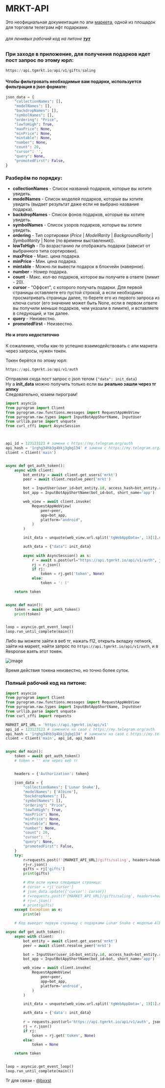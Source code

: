 # MRKT-API
Это неофициальная документация по апи [маркета](https://t.me/mrkt), одной из площадок для торговли телеграм нфт подарками.

###### для ленивых рабочий код на питоне [**тут**](#полный-рабочий-код-на-питоне)

### При заходе в приложение, для получения подарков идет пост запрос по этому юрл:

```python
https://api.tgmrkt.io/api/v1/gifts/saling
```

#### Чтобы фильтровать необходимые вам подарки, используется фильтрация в json формате:
```python
json_data = {
    "collectionNames": [],
    "modelNames": [],
    "backdropNames": [],
    "symbolNames": [],
    "ordering": "Price",
    "lowToHigh": True,
    "maxPrice": None,
    "minPrice": None,
    "mintable": None,
    "number": None,
    "count": 20,
    "cursor": '',
    "query": None,
    "promotedFirst": False,
}
```


### Разберём по порядку:
- **collectionNames** - Список названий подарков, которые вы хотите увидеть.
- **modelNames** - Список моделей подарков, которые вы хотите увидеть (выдает результат даже если не выбрано название подарка).
- **backdropNames** - Список фонов подарков, которые вы хотите увидеть.
- **symbolNames** - Список узоров подарков, которые вы хотите увидеть.
- **ordering** - Тип сортировки (_Price_ | _ModelRarity_ | _BackgroundRarity_ | _SymbolRarity_ | None (по времени выставления)).
- **lowToHigh** - По возрастанию ли отображать подарки (зависит от выбранного типа сортировки).
- **maxPrice** - Макс. цена подарка.
- **minPrice** - Мин. цена подарка.
- **mintable** - Можно ли вывести подарок в блокчейн (наверное).
- **number** - Номер подарка.
- **count** - Макс. кол-во подарков, которое вы получите в ответе (лимит - 20).
- **cursor** - "Оффсет", с которого получать подарки. Для первой страницы оставляете его пустой строкой, а если необходимо просматривать страницы далее, то берете его из первого запроса из ключа cursor (его значение может быть None, если в первом ответе вы получили меньше подарков, чем указали в лимите), и вставляете в следующий, и так далее.
- **query** - Неизвестно.
- **promotedFirst** - Неизвестно.


#### Но и этого недостаточно
К сожалению, чтобы как-то успешно взаимодействовать с апи маркета через запросы, нужен токен.

Токен берётся по этому юрл:
```python
https://api.tgmrkt.io/api/v1/auth
```
Отправляя сюда пост запрос с json телом `{"data": init_data}`\
Ну а **init_data** можно получить только если вы **реально зашли через тг аппку**\
Следовательно, юзаем пирограм!

```python
import asyncio
from pyrogram import Client
from pyrogram.raw.functions.messages import RequestAppWebView
from pyrogram.raw.types import InputBotAppShortName, InputUser
from urllib.parse import unquote
from curl_cffi import AsyncSession



api_id = 123123123 # замени с https://my.telegram.org/auth
api_hash = '1rghg34hb3g4bkj3gbg134' # замени с https://my.telegram.org/auth
client = Client('main')


async def get_auth_token():
    async with client:
        bot_entity = await client.get_users('mrkt')
        peer = await client.resolve_peer('mrkt')

        bot = InputUser(user_id=bot_entity.id, access_hash=bot_entity.raw.access_hash)
        bot_app = InputBotAppShortName(bot_id=bot, short_name='app')

        web_view = await client.invoke(
            RequestAppWebView(
                peer=peer,
                app=bot_app,
                platform="android",
            )
        )

        init_data = unquote(web_view.url.split('tgWebAppData=', 1)[1].split('&tgWebAppVersion', 1)[0])

        auth_data = {"data": init_data}
        
        async with AsyncSession() as s:
            r = await s.post(url="https://api.tgmrkt.io/api/v1/auth", json=auth_data)
            rj = r.json()
            if rj:
                token = rj.get('token', None)
            else:
                token = ': ('

    return token


async def main():
    token = await get_auth_token()
    print(token)


loop = asyncio.get_event_loop()
loop.run_until_complete(main())
```

Либо вы можете зайти в веб тг, нажать f12, открыть вкладку network, зайти на маркет, найти запрос по `https://api.tgmrkt.io/api/v1/auth`, и в Response взять этот токен.   


![image](https://github.com/user-attachments/assets/bcceeb34-8248-421e-8b26-2464043b5d4d)



   
Время действия токена неизвестно, но точно более суток.


### Полный рабочий код на питоне:
```python
import asyncio
from pyrogram import Client
from pyrogram.raw.functions.messages import RequestAppWebView
from pyrogram.raw.types import InputBotAppShortName, InputUser
from urllib.parse import unquote
from curl_cffi import requests

MARKET_API_URL = 'https://api.tgmrkt.io/api/v1'
api_id = 123123123 # замените на своё с https://my.telegram.org/auth
api_hash = '1rghg34hb3g4bkj3gbg134' # замените на своё с https://my.telegram.org/auth
client = Client('main', api_id, api_hash)


async def main():
    token = await get_auth_token()
    # token = '' или через веб тг


    headers = {'Authorization': token}

    json_data = {
        "collectionNames": ['Lunar Snake'],
        "modelNames": ['Albino'],
        "backdropNames": [],
        "symbolNames": [],
        "ordering": "Price",
        "lowToHigh": True,
        "maxPrice": None,
        "minPrice": None,
        "mintable": None,
        "number": None,
        "count": 20,
        "cursor": '',
        "query": None,
        "promotedFirst": False,
    }
    try:
        r=requests.post(f'{MARKET_API_URL}/gifts/saling', headers=headers, json=json_data)
        rj=r.json()
        gifts = rj['gifts']
        print(gifts)

        # Или если нужна следующая страница:
        # cursor = rj['cursor']
        # json_data.update({'cursor': cursor})
        # r=requests.post(f'{MARKET_API_URL}/gifts/saling', headers=headers, json=json_data)
        # rj=r.json()
        # print(gifts)
    except Exception as e:
        print(e)

    # Код выведет первую страницу с подарками Lunar Snake с моделью Albino

async def get_auth_token():
    async with client:
        bot_entity = await client.get_users('mrkt')
        peer = await client.resolve_peer('mrkt')

        bot = InputUser(user_id=bot_entity.id, access_hash=bot_entity.raw.access_hash)
        bot_app = InputBotAppShortName(bot_id=bot, short_name='app')

        web_view = await client.invoke(
            RequestAppWebView(
                peer=peer,
                app=bot_app,
                platform='android',
            )
        )

        init_data = unquote(web_view.url.split('tgWebAppData=', 1)[1].split('&tgWebAppVersion', 1)[0])

        auth_data = {'data': init_data}
        
        r = requests.post(url='https://api.tgmrkt.io/api/v1/auth', json=auth_data)
        rj = r.json()
        if rj:
            token = rj.get('token', None)
        else:
            token = None

    return token


loop = asyncio.get_event_loop()
loop.run_until_complete(main())
```

Тг для связи - [@bxxst](t.me/bxxst)
